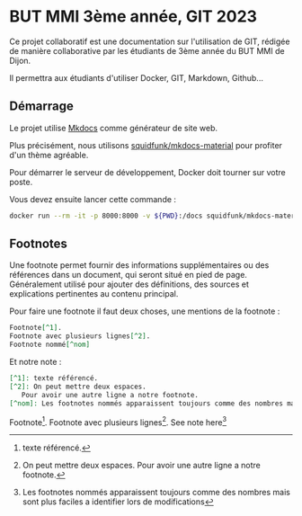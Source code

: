# BUT MMI 3ème année, GIT 2023

Ce projet collaboratif est une documentation sur l'utilisation de GIT, rédigée de manière collaborative par les étudiants de 3ème année du BUT MMI de Dijon.

Il permettra aux étudiants d'utiliser Docker, GIT, Markdown, Github...

## Démarrage

Le projet utilise [Mkdocs](https://www.mkdocs.org/) comme générateur de site web.

Plus précisément, nous utilisons [squidfunk/mkdocs-material](https://squidfunk.github.io/mkdocs-material/) pour profiter d'un thème agréable.

Pour démarrer le serveur de développement, Docker doit tourner sur votre poste.

Vous devez ensuite lancer cette commande :

```bash
docker run --rm -it -p 8000:8000 -v ${PWD}:/docs squidfunk/mkdocs-material
```


## Footnotes

Une footnote permet fournir des informations supplémentaires ou des références dans un document, qui seront situé en pied de page. Généralement utilisé pour ajouter des définitions, des sources et explications pertinentes au contenu principal.


Pour faire une footnote il faut deux choses, une mentions de la footnote :
```markdown
Footnote[^1].
Footnote avec plusieurs lignes[^2].
Footnote nommé[^nom]
```
Et notre note :
```markdown
[^1]: texte référencé.
[^2]: On peut mettre deux espaces.
   Pour avoir une autre ligne a notre footnote.
[^nom]: Les footnotes nommés apparaissent toujours comme des nombres mais sont plus faciles a identifier lors de modifications
```


Footnote[^1].
Footnote avec plusieurs lignes[^2].
See note here[^nom]


[^1]: texte référencé.
[^2]: On peut mettre deux espaces.
   Pour avoir une autre ligne a notre footnote.
[^nom]: Les footnotes nommés apparaissent toujours comme des nombres mais sont plus faciles a identifier lors de modifications